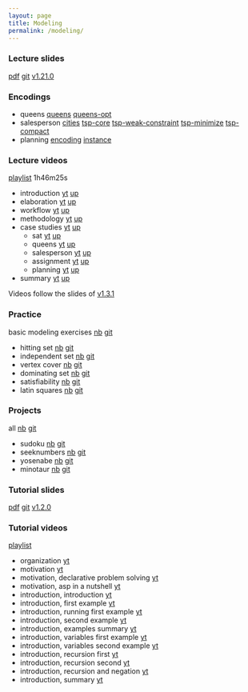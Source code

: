 ```yaml
---
layout: page
title: Modeling
permalink: /modeling/
---
```

### Lecture slides

  [pdf](https://github.com/potassco-asp-course/course/releases/download/v1.21.0/modeling.pdf)
  [git](https://github.com/potassco-asp-course/modeling)
  [v1.21.0](https://github.com/potassco-asp-course/course/releases/tag/v1.21.0)

### Encodings

  * queens
	[queens](https://github.com/potassco-asp-course/course/releases/download/v1.3.1/queens.lp)
	[queens-opt](https://github.com/potassco-asp-course/course/releases/download/v1.3.1/queens-opt.lp)
  * salesperson
  	[cities](https://github.com/potassco-asp-course/course/releases/download/v1.3.1/cities.lp)
  	[tsp-core](https://github.com/potassco-asp-course/course/releases/download/v1.3.1/tsp-core.lp)
	[tsp-weak-constraint](https://github.com/potassco-asp-course/course/releases/download/v1.3.1/tsp-weak-constraint.lp)
	[tsp-minimize](https://github.com/potassco-asp-course/course/releases/download/v1.3.1/tsp-minimize.lp)
	[tsp-compact](https://github.com/potassco-asp-course/course/releases/download/v1.3.1/tsp-compact.lp)
  * planning
	[encoding](https://github.com/potassco-asp-course/course/releases/download/v1.3.1/planning-encoding.lp)
	[instance](https://github.com/potassco-asp-course/course/releases/download/v1.3.1/planning-instance.lp)

### Lecture videos

  [playlist](https://www.youtube.com/playlist?list=PL7DBaibuDD9MUeCOgW6j1N3hxhMOEi002) 1h46m25s

  * introduction
	[yt](https://youtu.be/xuNQF04tqD0)
	[up](https://mediaup.uni-potsdam.de/Play/24088)
  * elaboration
	[yt](https://youtu.be/_is_x-eaFEM)
	[up](https://mediaup.uni-potsdam.de/Play/24097)
  * workflow
	[yt](https://youtu.be/cnvjafmJTVc)
	[up](https://mediaup.uni-potsdam.de/Play/24099)
  * methodology
	[yt](https://youtu.be/7HciHpz1dHo)
	[up](https://mediaup.uni-potsdam.de/Play/24100)
  * case studies
	  [yt](https://youtu.be/j1YPqsdSUxA)
	  [up](https://mediaup.uni-potsdam.de/Play/24628)
	* sat
	  [yt](https://youtu.be/BI7ZzDAO2uY)
	  [up](https://mediaup.uni-potsdam.de/Play/24630)
	* queens
	  [yt](https://youtu.be/EnLHTnAIiss)
	  [up](https://mediaup.uni-potsdam.de/Play/24747)
	* salesperson
	  [yt](https://youtu.be/H6PsxX_mnYk)
	  [up](https://mediaup.uni-potsdam.de/Play/24771)
	* assignment
	  [yt](https://youtu.be/WjwHWoMIydo)
	  [up](https://mediaup.uni-potsdam.de/Play/24790)
	* planning
	  [yt](https://youtu.be/Rn-jPtQjFro)
	  [up](https://mediaup.uni-potsdam.de/Play/24792)
  * summary
	[yt](https://youtu.be/52-LWJO6gTM)
	[up](https://mediaup.uni-potsdam.de/Play/24794)

  Videos follow the slides of [v1.3.1](https://github.com/potassco-asp-course/course/releases/tag/v1.3.1)

### Practice

  basic modeling exercises
  [nb](https://mybinder.org/v2/gh/potassco-asp-course/notebooks/master?urlpath=lab%2Ftree%2Fmodeling)
  [git](https://github.com/potassco-asp-course/notebooks/tree/master/modeling)

  * hitting set
    [nb](https://mybinder.org/v2/gh/potassco-asp-course/notebooks/HEAD?urlpath=lab%2Ftree%2Fmodeling%2F01-hitting.ipynb)
    [git](https://github.com/potassco-asp-course/notebooks/tree/master/modeling/01-hitting.ipynb)
  * independent set
    [nb](https://mybinder.org/v2/gh/potassco-asp-course/notebooks/HEAD?urlpath=lab%2Ftree%2Fmodeling%2F02-independent.ipynb)
    [git](https://github.com/potassco-asp-course/notebooks/tree/master/modeling/02-independent.ipynb)
  * vertex cover
    [nb](https://mybinder.org/v2/gh/potassco-asp-course/notebooks/HEAD?urlpath=lab%2Ftree%2Fmodeling%2F03-cover.ipynb)
    [git](https://github.com/potassco-asp-course/notebooks/tree/master/modeling/03-cover.ipynb)
  * dominating set
    [nb](https://mybinder.org/v2/gh/potassco-asp-course/notebooks/HEAD?urlpath=lab%2Ftree%2Fmodeling%2F04-dominating.ipynb)
    [git](https://github.com/potassco-asp-course/notebooks/tree/master/modeling/04-dominating.ipynb)
  * satisfiability
    [nb](https://mybinder.org/v2/gh/potassco-asp-course/notebooks/HEAD?urlpath=lab%2Ftree%2Fmodeling%2F05-satisfiability.ipynb)
    [git](https://github.com/potassco-asp-course/notebooks/tree/master/modeling/05-satisfiability.ipynb)
  * latin squares
    [nb](https://mybinder.org/v2/gh/potassco-asp-course/notebooks/HEAD?urlpath=lab%2Ftree%2Fmodeling%2F06-latin.ipynb)
    [git](https://github.com/potassco-asp-course/notebooks/tree/master/modeling/06-latin.ipynb)

### Projects

   all
   [nb](https://mybinder.org/v2/gh/potassco-asp-course/notebooks/HEAD?urlpath=lab%2Ftree%2Fprojects)
   [git](https://github.com/potassco-asp-course/notebooks/tree/master/projects)

   * sudoku
	 [nb](https://mybinder.org/v2/gh/potassco-asp-course/notebooks/HEAD?urlpath=lab%2Ftree%2Fprojects%2Fsudoku%2Fsudoku.ipynb)
	 [git](https://github.com/potassco-asp-course/notebooks/tree/master/projects/sudoku/sudoku.ipynb)
   * seeknumbers
	 [nb](https://mybinder.org/v2/gh/potassco-asp-course/notebooks/HEAD?urlpath=lab%2Ftree%2Fprojects%2Fseeknumbers%2Fseeknumbers.ipynb)
	 [git](https://github.com/potassco-asp-course/notebooks/tree/master/projects/seeknumbers/seeknumbers.ipynb)
   * yosenabe
	 [nb](https://mybinder.org/v2/gh/potassco-asp-course/notebooks/HEAD?urlpath=lab%2Ftree%2Fprojects%2Fyosenabe%2Fyosenabe.ipynb)
	 [git](https://github.com/potassco-asp-course/notebooks/tree/master/projects/yosenabe/yosenabe.ipynb)
   * minotaur
	 [nb](https://mybinder.org/v2/gh/potassco-asp-course/notebooks/HEAD?urlpath=lab%2Ftree%2Fprojects%2Fminotaur%2Fminotaur.ipynb)
	 [git](https://github.com/potassco-asp-course/notebooks/tree/master/projects/minotaur/minotaur.ipynb)

### Tutorial slides

  [pdf](https://github.com/potassco-asp-course/tutorial/releases/download/v1.2.0/tutorial.pdf)
  [git](https://github.com/potassco-asp-course/tutorial)
  [v1.2.0](https://github.com/potassco-asp-course/tutorial/releases/tag/v1.2.0)

### Tutorial videos

  [playlist](https://youtube.com/playlist?list=PL7DBaibuDD9O4I05DiQfilqPUgpClMKYu)

  * organization
	[yt](https://youtu.be/8bCsZgfBonw)
  * motivation
	[yt](https://youtu.be/0nYjm6ZSGv8)
  * motivation, declarative problem solving
	[yt](https://youtu.be/gAOaGs_VjLk)
  * motivation, asp in a nutshell
	[yt](https://youtu.be/y6K7gLbuHhY)
  * introduction, introduction
	[yt](https://youtu.be/iL7SCofdEck)
  * introduction, first example
	[yt](https://youtu.be/kDjmqycSy_o)
  * introduction, running first example
	[yt](https://youtu.be/PXk3xYbmy_s)
  * introduction, second example
	[yt](https://youtu.be/3LeXwEenKDg)
  * introduction, examples summary
	[yt](https://youtu.be/nZ4E8t5ayd8)
  * introduction, variables first example
	[yt](https://youtu.be/VTCujuMaVoA)
  * introduction, variables second example
	[yt](https://youtu.be/X-vD_pPnrVQ)
  * introduction, recursion first
    [yt](https://youtu.be/mp8ruUr9VrQ)
  * introduction, recursion second
    [yt](https://youtu.be/EaWTt-PIgh8)
  * introduction, recursion and negation
    [yt](https://youtu.be/-ySlCvZS0-A)
  * introduction, summary
    [yt](https://youtu.be/vhQXm00W2FE)
